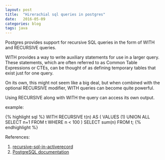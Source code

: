 ```yaml
---
layout: post
title:  "Hirerachial sql queries in postgres"
date:   2016-05-09
categories: blog
tags: java
---
```


Postgres provides support for recursive SQL queries in the form of WITH and RECURSIVE queries.

WITH provides a way to write auxiliary statements for use in a larger query. These statements, which are often referred to as Common Table Expressions or CTEs, can be thought of as defining temporary tables that exist just for one query.

On its own, this might not seem like a big deal, but when combined with the optional RECURSIVE modifier, WITH queries can become quite powerful.

Using RECURSIVE along with WITH the query can access its own output. 

example:

{% highlight sql %}
WITH RECURSIVE t(n) AS (
     VALUES (1)
   UNION ALL
     SELECT n+1 FROM t WHERE n < 100
 )
 SELECT sum(n) FROM t;
 {% endhighlight %}

 References:
 1. [recursive-sql-in-activerecord](https://hashrocket.com/blog/posts/recursive-sql-in-activerecord)
 2. [PostgreSQL documentation](http://www.postgresql.org/docs/9.1/static/queries-with.html)